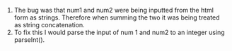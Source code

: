 1) The bug was that num1 and num2 were being inputted from the html form as strings. Therefore when summing the two it was being treated as string concatenation.
2) To fix this I would parse the input of num 1 and num2 to an integer using parseInt().
